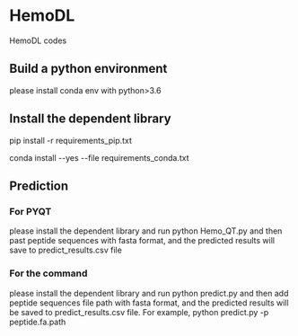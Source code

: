 # HemoDL  
 HemoDL codes    
## Build a python environment
please install conda env with python>3.6

## Install the dependent library
pip install -r requirements_pip.txt

conda install --yes --file requirements_conda.txt 

## Prediction 
### For PYQT
 please install the dependent library and run python Hemo_QT.py and then past peptide sequences with fasta format, and the predicted results will save to predict_results.csv file    
### For the command
please install the dependent library and run python predict.py and then add peptide sequences file path with fasta format, and the predicted results will be saved to predict_results.csv file. For example, python predict.py -p peptide.fa.path
 
 
 
 
